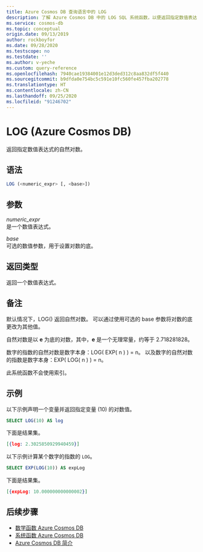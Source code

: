 ```yaml
---
title: Azure Cosmos DB 查询语言中的 LOG
description: 了解 Azure Cosmos DB 中的 LOG SQL 系统函数，以便返回指定数值表达式的自然对数
ms.service: cosmos-db
ms.topic: conceptual
origin.date: 09/13/2019
author: rockboyfor
ms.date: 09/28/2020
ms.testscope: no
ms.testdate: ''
ms.author: v-yeche
ms.custom: query-reference
ms.openlocfilehash: 7940cae19384001e12d3ded312c8aa832df5f440
ms.sourcegitcommit: b9dfda0e754bc5c591e10fc560fe457fba202778
ms.translationtype: HT
ms.contentlocale: zh-CN
ms.lasthandoff: 09/25/2020
ms.locfileid: "91246702"
---
```

# <a name="log-azure-cosmos-db"></a>LOG (Azure Cosmos DB)
 返回指定数值表达式的自然对数。  

## <a name="syntax"></a>语法

```sql
LOG (<numeric_expr> [, <base>])  
```  

## <a name="arguments"></a>参数

*numeric_expr*  
  是一个数值表达式。  

*base*  
  可选的数值参数，用于设置对数的底。  

## <a name="return-types"></a>返回类型

  返回一个数值表达式。  

## <a name="remarks"></a>备注

  默认情况下，LOG() 返回自然对数。 可以通过使用可选的 base 参数将对数的底更改为其他值。  

  自然对数是以 **e** 为底的对数，其中，**e** 是一个无理常量，约等于 2.718281828。 

  数字的指数的自然对数是数字本身：LOG( EXP( n ) ) = n。 以及数字的自然对数的指数是数字本身：EXP( LOG( n ) ) = n。

  此系统函数不会使用索引。

## <a name="examples"></a>示例

  以下示例声明一个变量并返回指定变量 (10) 的对数值。  

```sql
SELECT LOG(10) AS log  
```  

 下面是结果集。  

```json
[{log: 2.3025850929940459}]  
```  

 以下示例计算某个数字的指数的 `LOG`。  

```sql
SELECT EXP(LOG(10)) AS expLog  
```  

 下面是结果集。  

```json
[{expLog: 10.000000000000002}]  
```  

## <a name="next-steps"></a>后续步骤

- [数学函数 Azure Cosmos DB](sql-query-mathematical-functions.md)
- [系统函数 Azure Cosmos DB](sql-query-system-functions.md)
- [Azure Cosmos DB 简介](introduction.md)

<!-- Update_Description: update meta properties, wording update, update link -->